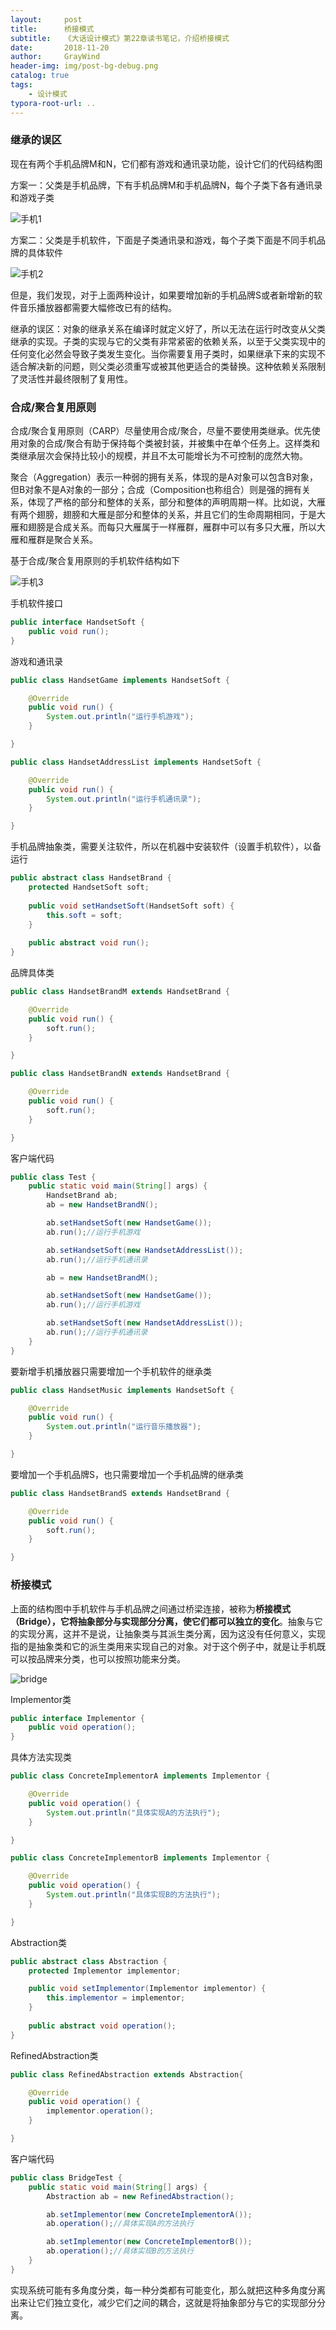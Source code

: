 ```yaml
---
layout:     post
title:      桥接模式
subtitle:   《大话设计模式》第22章读书笔记，介绍桥接模式
date:       2018-11-20
author:     GrayWind
header-img: img/post-bg-debug.png
catalog: true
tags:
    - 设计模式
typora-root-url: ..
---
```


### 继承的误区

现在有两个手机品牌M和N，它们都有游戏和通讯录功能，设计它们的代码结构图

方案一：父类是手机品牌，下有手机品牌M和手机品牌N，每个子类下各有通讯录和游戏子类

![手机1](/img/blog/DesignPattern/手机1.png)

方案二：父类是手机软件，下面是子类通讯录和游戏，每个子类下面是不同手机品牌的具体软件

![手机2](/img/blog/DesignPattern/手机2.png)

但是，我们发现，对于上面两种设计，如果要增加新的手机品牌S或者新增新的软件音乐播放器都需要大幅修改已有的结构。

继承的误区：对象的继承关系在编译时就定义好了，所以无法在运行时改变从父类继承的实现。子类的实现与它的父类有非常紧密的依赖关系，以至于父类实现中的任何变化必然会导致子类发生变化。当你需要复用子类时，如果继承下来的实现不适合解决新的问题，则父类必须重写或被其他更适合的类替换。这种依赖关系限制了灵活性并最终限制了复用性。

### 合成/聚合复用原则

合成/聚合复用原则（CARP）尽量使用合成/聚合，尽量不要使用类继承。优先使用对象的合成/聚合有助于保持每个类被封装，并被集中在单个任务上。这样类和类继承层次会保持比较小的规模，并且不太可能增长为不可控制的庞然大物。

聚合（Aggregation）表示一种弱的拥有关系，体现的是A对象可以包含B对象，但B对象不是A对象的一部分；合成（Composition也称组合）则是强的拥有关系，体现了严格的部分和整体的关系，部分和整体的声明周期一样。比如说，大雁有两个翅膀，翅膀和大雁是部分和整体的关系，并且它们的生命周期相同，于是大雁和翅膀是合成关系。而每只大雁属于一样雁群，雁群中可以有多只大雁，所以大雁和雁群是聚合关系。

基于合成/聚合复用原则的手机软件结构如下

![手机3](/img/blog/DesignPattern/手机3.png)

手机软件接口

```java
public interface HandsetSoft {
	public void run();
}
```

游戏和通讯录

```java
public class HandsetGame implements HandsetSoft {

	@Override
	public void run() {
		System.out.println("运行手机游戏");
	}

}

public class HandsetAddressList implements HandsetSoft {

	@Override
	public void run() {
		System.out.println("运行手机通讯录");
	}

}
```

手机品牌抽象类，需要关注软件，所以在机器中安装软件（设置手机软件），以备运行

```java
public abstract class HandsetBrand {
	protected HandsetSoft soft;
	
	public void setHandsetSoft(HandsetSoft soft) {
		this.soft = soft;
	}
	
	public abstract void run();
}
```

品牌具体类

```java
public class HandsetBrandM extends HandsetBrand {

	@Override
	public void run() {
		soft.run();
	}

}

public class HandsetBrandN extends HandsetBrand {

	@Override
	public void run() {
		soft.run();
	}

}
```

客户端代码

```java
public class Test {
	public static void main(String[] args) {
		HandsetBrand ab;
        ab = new HandsetBrandN();

        ab.setHandsetSoft(new HandsetGame());
        ab.run();//运行手机游戏

        ab.setHandsetSoft(new HandsetAddressList());
        ab.run();//运行手机通讯录

        ab = new HandsetBrandM();

        ab.setHandsetSoft(new HandsetGame());
        ab.run();//运行手机游戏

        ab.setHandsetSoft(new HandsetAddressList());
        ab.run();//运行手机通讯录
	}
}
```

要新增手机播放器只需要增加一个手机软件的继承类

```java
public class HandsetMusic implements HandsetSoft {

	@Override
	public void run() {
		System.out.println("运行音乐播放器");
	}

}
```

要增加一个手机品牌S，也只需要增加一个手机品牌的继承类

```java
public class HandsetBrandS extends HandsetBrand {

	@Override
	public void run() {
		soft.run();
	}

}
```

### 桥接模式

上面的结构图中手机软件与手机品牌之间通过桥梁连接，被称为**桥接模式（Bridge），它将抽象部分与实现部分分离，使它们都可以独立的变化**。抽象与它的实现分离，这并不是说，让抽象类与其派生类分离，因为这没有任何意义，实现指的是抽象类和它的派生类用来实现自己的对象。对于这个例子中，就是让手机既可以按品牌来分类，也可以按照功能来分类。

![bridge](/img/blog/DesignPattern/bridge.png)

Implementor类

```java
public interface Implementor {
	public void operation();
}
```

具体方法实现类

```java
public class ConcreteImplementorA implements Implementor {

	@Override
	public void operation() {
		System.out.println("具体实现A的方法执行");
	}

}

public class ConcreteImplementorB implements Implementor {

	@Override
	public void operation() {
		System.out.println("具体实现B的方法执行");
	}

}
```

Abstraction类

```java
public abstract class Abstraction {
	protected Implementor implementor;

	public void setImplementor(Implementor implementor) {
		this.implementor = implementor;
	}
	
	public abstract void operation();
}
```

RefinedAbstraction类

```java
public class RefinedAbstraction extends Abstraction{

	@Override
	public void operation() {
		implementor.operation();
	}

}
```

客户端代码

```java
public class BridgeTest {
	public static void main(String[] args) {
		Abstraction ab = new RefinedAbstraction();

        ab.setImplementor(new ConcreteImplementorA());
        ab.operation();//具体实现A的方法执行

        ab.setImplementor(new ConcreteImplementorB());
        ab.operation();//具体实现B的方法执行
	}
}
```

实现系统可能有多角度分类，每一种分类都有可能变化，那么就把这种多角度分离出来让它们独立变化，减少它们之间的耦合，这就是将抽象部分与它的实现部分分离。